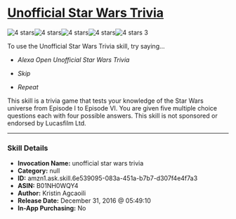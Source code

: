# [Unofficial Star Wars Trivia](http://alexa.amazon.com/#skills/amzn1.ask.skill.6e539095-083a-451a-b7b7-d307f4e4f7a3)
![4 stars](../../images/ic_star_black_18dp_1x.png)![4 stars](../../images/ic_star_black_18dp_1x.png)![4 stars](../../images/ic_star_black_18dp_1x.png)![4 stars](../../images/ic_star_black_18dp_1x.png)![4 stars](../../images/ic_star_border_black_18dp_1x.png) 3

To use the Unofficial Star Wars Trivia skill, try saying...

* *Alexa Open Unofficial Star Wars Trivia*

* *Skip*

* *Repeat*

This skill is a trivia game that tests your knowledge of the Star Wars universe from Episode I to Episode VI. You are given five multiple choice questions each with four possible answers. This skill is not sponsored or endorsed by Lucasfilm Ltd.

***

### Skill Details

* **Invocation Name:** unofficial star wars trivia
* **Category:** null
* **ID:** amzn1.ask.skill.6e539095-083a-451a-b7b7-d307f4e4f7a3
* **ASIN:** B01NH0WQY4
* **Author:** Kristin Agcaoili
* **Release Date:** December 31, 2016 @ 05:49:10
* **In-App Purchasing:** No
